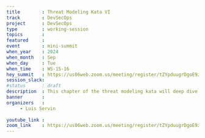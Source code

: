 ```yaml
---
title        : Threat Modeling Kata VI
track        : DevSecOps
project      : DevSecOps
type         : working-session
topics       : 
featured     :
event        : mini-summit
when_year    : 2024
when_month   : Sep
when_day     : Tue
when_time    : WS-15-16
hey_summit   : https://us06web.zoom.us/meeting/register/tZYpduugrDgoE9z1CpbHkqAoL_Vq7xHpz_ft
session_slack:
#status      : draft
description  : This chapter of the threat modeling kata will deep dive into privacy threat modeling. Follow along and participate in an interactive session. Let's tear apart the system, look at the privacy implications and see if an LLM can help us get there faster.
banner       : 
organizers   :
     - Luis Servin
    
youtube_link : 
zoom_link    : https://us06web.zoom.us/meeting/register/tZYpduugrDgoE9z1CpbHkqAoL_Vq7xHpz_ft
---
```

